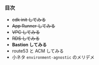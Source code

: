 ### 目次

- ~~cdk init してみる~~
- ~~App Runner してみる~~
- ~~VPC してみる~~
- ~~RDS してみる~~
- **Bastion してみる**
- route53 と ACM してみる
- 小ネタ `environment-agnostic` のメリデメ
